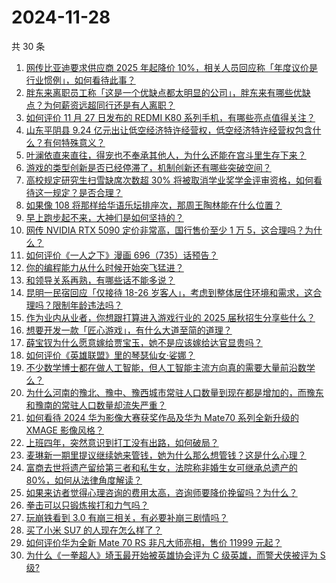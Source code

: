# 2024-11-28

共 30 条

<!-- BEGIN ZHIHUVIDEO -->
<!-- 最后更新时间 Thu Nov 28 2024 00:14:38 GMT+0800 (China Standard Time) -->
1. [网传比亚迪要求供应商 2025 年起降价 10%，相关人员回应称「年度议价是行业惯例」，如何看待此事？](https://www.zhihu.com/question/5261507693)
1. [胖东来离职员工称「这是一个优缺点都太明显的公司」，胖东来有哪些优缺点？为何薪资远超同行还是有人离职？](https://www.zhihu.com/question/5202265590)
1. [如何评价 11 月 27 日发布的 REDMI K80 系列手机，有哪些亮点值得关注？](https://www.zhihu.com/question/5308717392)
1. [山东平阴县 9.24 亿元出让低空经济特许经营权，低空经济特许经营权包含什么？有何特殊意义？](https://www.zhihu.com/question/5255894845)
1. [叶澜依直来直往，得宠也不奉承其他人，为什么还能在宫斗里生存下来？](https://www.zhihu.com/question/4238845570)
1. [游戏的类型创新是否已经停滞了，机制创新还有哪些突破空间？](https://www.zhihu.com/question/4852937571)
1. [高校规定研究生扫雪缺席次数超 30% 将被取消学业奖学金评审资格，如何看待这一规定？是否合理？](https://www.zhihu.com/question/5200174509)
1. [如果像 108 将那样给华语乐坛排座次，那周王陶林能在什么位置？](https://www.zhihu.com/question/522017600)
1. [早上跑步起不来，大神们是如何坚持的？](https://www.zhihu.com/question/4494213140)
1. [网传 NVIDIA RTX 5090 定价非常高，国行售价至少 1 万 5，这合理吗？为什么？](https://www.zhihu.com/question/4835128263)
1. [如何评价《一人之下》漫画 696（735）话预告？](https://www.zhihu.com/question/5284144252)
1. [你的编程能力从什么时候开始突飞猛进？](https://www.zhihu.com/question/356351510)
1. [和领导关系再熟，有哪些话不能多说？](https://www.zhihu.com/question/4982402819)
1. [昆明一民宿回应「仅接待 18-26 岁客人」，考虑到整体居住环境和需求，这合理吗？限制年龄违法吗？](https://www.zhihu.com/question/5000838420)
1. [作为业内从业者，你想跟打算进入游戏行业的 2025 届秋招生分享些什么？](https://www.zhihu.com/question/3121906764)
1. [想要开发一款「匠心游戏」，有什么大道至简的道理？](https://www.zhihu.com/question/4853037452)
1. [薛宝钗为什么愿意嫁给贾宝玉，她不是应该嫁给达官显贵吗？](https://www.zhihu.com/question/523652717)
1. [如何评价《英雄联盟》里的琴瑟仙女·娑娜？](https://www.zhihu.com/question/369569201)
1. [不少数学博士都在做人工智能，但人工智能主流方向真的需要大量前沿数学么？](https://www.zhihu.com/question/515063566)
1. [为什么河南的豫北、豫中、豫西城市常驻人口数量到现在都是增加的，而豫东和豫南的常驻人口数量却流失严重？](https://www.zhihu.com/question/4957849428)
1. [如何看待 2024 华为影像大赛获奖作品及华为 Mate70 系列全新升级的 XMAGE 影像风格？](https://www.zhihu.com/question/5257800865)
1. [上班四年，突然意识到打工没有出路，如何破局？](https://www.zhihu.com/question/5194734346)
1. [麦琳新一期里提议继续她来管钱，她为什么那么想管钱？这是什么心理？](https://www.zhihu.com/question/4916523824)
1. [富商去世将遗产留给第三者和私生女，法院称非婚生女可继承总遗产的 80%，如何从法律角度解读？](https://www.zhihu.com/question/5190813580)
1. [如果来访者觉得心理咨询的费用太高，咨询师要降价挽留吗？为什么？](https://www.zhihu.com/question/4788378826)
1. [拳击可以只锻炼挨打和力气吗？](https://www.zhihu.com/question/661028690)
1. [玩崩铁看到 3.0 有崩三相关，有必要补崩三剧情吗？](https://www.zhihu.com/question/5166504148)
1. [买了小米 SU7 的人现在怎么样了？](https://www.zhihu.com/question/778080897)
1. [如何评价华为全新 Mate 70 RS 非凡大师亮相，售价 11999 元起？](https://www.zhihu.com/question/5192573874)
1. [为什么《一拳超人》埼玉最开始被英雄协会评为 C 级英雄，而警犬侠被评为 S 级?](https://www.zhihu.com/question/452186680)
<!-- END ZHIHUVIDEO -->
